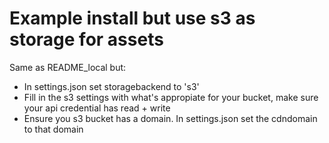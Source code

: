 # Example install but use s3 as storage for assets

Same as README_local but:
* In settings.json set storagebackend to 's3'
* Fill in the s3 settings with what's appropiate for your bucket, make sure your api credential has read + write
* Ensure you s3 bucket has a domain. In settings.json set the cdndomain to that domain
